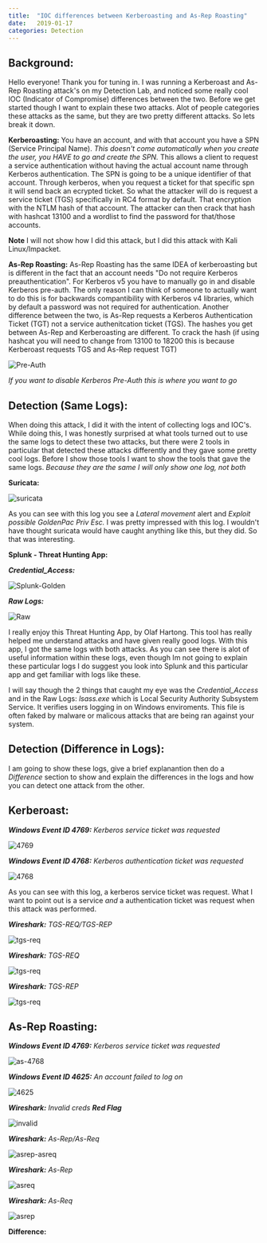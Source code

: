 ```yaml
---
title:  "IOC differences between Kerberoasting and As-Rep Roasting"
date:   2019-01-17
categories: Detection 
---
```

Background:
---
Hello everyone! Thank you for tuning in. I was running a Kerberoast and As-Rep Roasting attack's on my Detection Lab, and noticed some really cool IOC (Indicator of Compromise) differences between the two.
Before we get started though I want to explain these two attacks. Alot of people categories these attacks as the same, but they are two pretty different attacks. So lets break it down.

**Kerberoasting:**
You have an account, and with that account you have a SPN (Service Principal Name). *This doesn't come automatically when you create the user, you HAVE to go and create the SPN.* This allows a client to request a service authentication without having the actual account name through Kerberos authentication. 
The SPN is going to be a unique identifier of that account. Through kerberos, when you request a ticket for that specific spn it will send back an ecrypted ticket. So what the attacker will do is request a service ticket (TGS) specifically in RC4 format by default. That encryption with the NTLM hash of that account.
The attacker can then crack that hash with hashcat 13100 and a wordlist to find the password for that/those accounts. 

**Note** I will not show how I did this attack, but I did this attack with Kali Linux/Impacket. 

**As-Rep Roasting:**
As-Rep Roasting has the same IDEA of kerberoasting but is different in the fact that an account needs "Do not require Kerberos preauthentication". For Kerberos v5 you have to manually go in and disable Kerberos pre-auth. The only reason I can think of someone to actually want to do this is for backwards compantibility with Kerberos v4 libraries, which by default a password was not required for authentication. Another difference between the two, is As-Rep requests a Kerberos Authentication Ticket (TGT) not a service authenitcation ticket (TGS).
The hashes you get between As-Rep and Kerberoasting are different. To crack the hash (if using hashcat you will need to change from 13100 to 18200 this is because Kerberoast requests TGS and As-Rep request TGT)

![Pre-Auth](/images/pre-auth-disabled.png)

*If you want to disable Kerberos Pre-Auth this is where you want to go*

Detection (Same Logs):
---
When doing this attack, I did it with the intent of collecting logs and IOC's. While doing this, I was honestly surprised at what tools turned out to use the same logs to detect these two attacks, but there were 2 tools in particular that detected these attacks differently and they gave some pretty cool logs. Before I show those tools I want to show the tools that gave the same logs. *Because they are the same I will only show one log, not both*

**Suricata:**

![suricata](/images/suricata-golden.png)


As you can see with this log you see a *Lateral movement* alert and *Exploit possible GoldenPac Priv Esc.* I was pretty impressed with this log. I wouldn't have thought suricata would have caught anything like this, but they did. So that was interesting.

**Splunk - Threat Hunting App:**

***Credential_Access:***

![Splunk-Golden](/images/splunk-golden.png)

***Raw Logs:***

![Raw](/images/rawlogs.png)

I really enjoy this Threat Hunting App, by Olaf Hartong. This tool has really helped me understand attacks and have given really good logs. With this app, I got the same logs with both attacks. As you can see there is alot of useful information within these logs, even though Im not going to explain these particular logs I do suggest you look into Splunk and this particular app and get familiar with logs like these. 

I will say though the 2 things that caught my eye was the *Credential_Access* and in the Raw Logs: *lsass.exe* which is Local Security Authority Subsystem Service. It verifies users logging in on Windows enviroments. This file is often faked by malware or malicous attacks that are being ran against your system.

Detection (Difference in Logs):
---
I am going to show these logs, give a brief explanantion then do a *Difference* section to show and explain the differences in the logs and how you can detect one attack from the other. 

**Kerberoast:**
--

***Windows Event ID 4769:*** *Kerberos service ticket was requested* 

![4769](/images/windows-4769.png)


***Windows Event ID 4768:*** *Kerberos authentication ticket was requested* 

![4768](/images/windows-4768-kerberoast.png)

As you can see with this log, a kerberos service ticket was request. What I want to point out is a service *and* a authentication ticket was request when this attack was performed. 


***Wireshark:*** *TGS-REQ/TGS-REP*

![tgs-req](/images/wireshark-kerberoast.png)


***Wireshark:*** *TGS-REQ*

![tgs-req](/images/kerberoast-request.png)

***Wireshark:*** *TGS-REP*

![tgs-req](/images/kerberoast-response.png)




**As-Rep Roasting:**
--

***Windows Event ID 4769:*** *Kerberos service ticket was requested* 

![as-4768](/images/windows-4768.png)


***Windows Event ID 4625:*** *An account failed to log on* 

![4625](/images/windows-4625.png)


***Wireshark:*** *Invalid creds* ***Red Flag***

![invalid](/images/wireshark-invalid.png)


***Wireshark:*** *As-Rep/As-Req*

![asrep-asreq](/images/wireshark-asrep-asrec.png)


***Wireshark:*** *As-Rep*

![asreq](/images/asrec.png)


***Wireshark:*** *As-Req*

![asrep](/images/asrep.png)


**Difference:**
